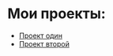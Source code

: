 <h1>Мои проекты:</h1>
<ul>
	<li><a href="index_circle.html">Проект один</a></li>
	<li><a href="project2/index.html">Проект второй</a></li>
</ul>

